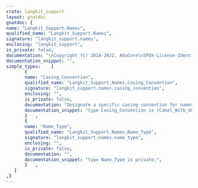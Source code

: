 ```yaml
---
crate: langkit_support
layout: gnatdoc
gnatdoc: {
name: "Langkit_Support.Names",
qualified_name: "Langkit_Support.Names",
signature: "langkit_support.names",
enclosing: "langkit_support",
is_private: false,
documentation: "\nCopyright (C) 2014-2022, AdaCore\nSPDX-License-Identifier: Apache-2.0",
documentation_snippet: "",
simple_types:    [
       {
       name: "Casing_Convention",
       qualified_name: "Langkit_Support.Names.Casing_Convention",
       signature: "langkit_support.names.casing_convention",
       enclosing: "",
       is_private: false,
       documentation: "Designate a specific casing convention for names formatting. For\ninstance, to format the ``HTML_Document_Root`` name::\n\n   Camel_With_Underscores: HTML_Document_Root\n   Camel:                  HTMLDocumentRoot\n   Lower:                  html_document_root\n   Upper:                  HTML_DOCUMENT_ROOT\n\nNote that ``Camel_With_Underscores`` is the convention which preserves\nthe most information about a name: for instance it is not possible to\nknow from ``HTML_DOCUMENT_ROOT`` (an ``Upper`` formatted name) whether\nits ``Camel_With_Underscores`` format is ``HTML_Document_ROOT``,\n``Html_Document_Root`` or any other casing variation, while the\nreciprocical is true.\n\nBecause of this, different names can have different formattings in some\nconventions and same formattings in other conventions.\n\n@enum Camel_With_Underscores\n@enum Camel\n@enum Lower\n@enum Upper",
       documentation_snippet: "type Casing_Convention is (Camel_With_Underscores, Camel, Lower, Upper);",
       }   ,
       {
       name: "Name_Type",
       qualified_name: "Langkit_Support.Names.Name_Type",
       signature: "langkit_support.names.name_type",
       enclosing: "",
       is_private: false,
       documentation: "",
       documentation_snippet: "type Name_Type is private;",
       }   ,
   ]
,}
---
```

